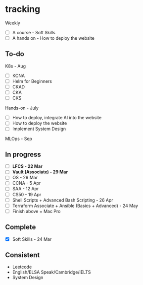 # tracking

Weekly

- [ ] A course - Soft Skills
- [ ] A hands on - How to deploy the website

## To-do

K8s - Aug

- [ ] KCNA
- [ ] Helm for Beginners
- [ ] CKAD
- [ ] CKA
- [ ] CKS

Hands-on - July

- [ ] How to deploy, integrate AI into the website
- [ ] How to deploy the website
- [ ] Implement System Design

MLOps - Sep

## In progress

- [ ] **LFCS - 22 Mar**
- [ ] **Vault (Associate) - 29 Mar**
- [ ] OS - 29 Mar
- [ ] CCNA - 5 Apr
- [ ] SAA - 12 Apr
- [ ] CS50 - 19 Apr
- [ ] Shell Scripts + Advanced Bash Scripting - 26 Apr
- [ ] Terraform Associate + Ansible (Basics + Advanced) - 24 May
- [ ] Finish above = Mac Pro

## Complete

- [x] Soft Skills - 24 Mar

## Consistent

- Leetcode
- English/ELSA Speak/Cambridge/IELTS
- System Design
